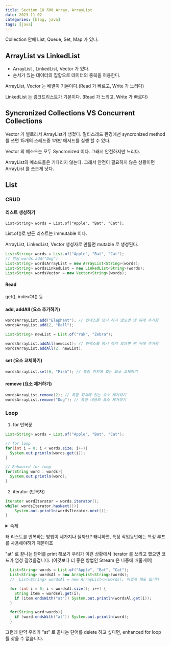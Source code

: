```yaml
---
title: Section 18 자바 Array, ArrayList
date: 2023-11-02
categories: [blog, java]
tags: [java]
---
```


<style>
  /* 기본 스타일 */
  .center-table {
    margin: 0 auto; /* 가운데 정렬을 위한 스타일 */
    text-align: center; 
    width : 50%;
    
  }
  .center-table td {
    width : 25%;
  }
    .center-table td:last-child {
    width : 30%;
  }
  div.content .table-wrapper>table {
    min-width: 90%;
    }
  .table-wrapper{
            width:100%;
            margin: 0;
            padding:0;
    }
  .table-wrap {
    display: flex;
    width: 100%;
    justify-content: space-around;
    flex-wrap: nowrap;
    flex-direction: row;           
  }

    .title-cell{
        background-color : orange;
    }

  @media (max-width: 768px) {
    .center-table {
      width: 100%; 
    }
    .table-wrap {
      flex-direction : column;
      justify-content: center; 
    }
  }
</style>


Collection 안에 List, Queue, Set, Map 가 있다.

## ArrayList vs LinkedList

- ArrayList , LinkedList, Vector 가 있다.
- 순서가 있는 데이터의 집합으로 데이터의 중복을 허용한다.

ArrayList, Vector 는 배열이 기본이다.(Read 가 빠르고, Write 가 느리다)

LinkedList 는 링크드리스트가 기본이다. (Read 가 느리고, Write 가 빠르다)



## Syncronized Collections VS Concurrent Collections 

Vector 가 별로라서 ArrayList가 생겼다.
멀티스레드 환경에선 syncronized method 를 쓰면 15개의 스레드중 1개만 메서드를 실행 할 수 있다.

Vector 의 메소드는 모두 Syncronized 이다. 그래서 안전하지만 느리다.

ArrayList의 메소드들은 기다리지 않는다. 그래서 안전이 필요하지 않은 상황이면 ArrayList 를 쓰는게 낫다.

## List

### CRUD
#### 리스트 생성하기

`List<String> words = List.of("Apple", "Bat", "Cat"); `

List.of()로 만든 리스트는 Immutable 이다.

ArrayList, LinkedList, Vector 생성자로 만들면 mutable 로 생성된다.

```java
List<String> words = List.of("Apple", "Bat", "Cat"); 
// 안됨 words.add("Dog") 
List<String> wordsArrayList = new ArrayList<String>(words);
List<String> wordsLinkedList = new LinkedList<String>(words);
List<String> wordsVector = new Vector<String>(words);
```
#### Read

get(), indexOf() 등

#### add, addAll (요소 추가하기)

```java
wordsArrayList.add("Elephant"); // 인덱스를 명시 하지 않으면 맨 뒤에 추가됨
wordsArrayList.add(2, "Ball"); 

List<String> newList = List.of("Yak", "Zebra"); 

wordsArrayList.addAll(newList); // 인덱스를 명시 하지 않으면 맨 뒤에 추가됨
wordsArrayList.addAll(2, newList);
```

#### set (요소 교체하기)

```java
wordsArrayList.set(6, "Fish"); // 특정 위치에 있는 요소 교체하기
```

#### remove (요소 제거하기)

```java
wordsArrayList.remove(2); // 특정 위치에 있는 요소 제거하기
wordsArrayList.remove("Dog"); // 특정 내용의 요소 제거하기
```

### Loop

1. for 반복문
   
  ```java
  List<String> words = List.of("Apple", "Bat", "Cat");

  // for loop
  for(int i = 0; i < words.size; i++){
    System.out.println(words.get(i));
  }

  // Enhanced for loop
  for(String word : words){
    System.out.println(word);
  }
  ```

2. iterator (반복자)

  ```java
  Iterator wordIterator = words.iterator();
  while( wordsIterator.hasNext()){
      System.out.println(wordsIterator.next());
  }
  ```

<details markdown="block"><summary> 숙제</summary>

```java
List<Integer> integers = List.of(1,2,3,4,5);

for(int i = 0; i < integers.size(); i++){
  System.out.println(integers.get(i));
}

// Enhanced for loop
for(Integer integer : integers){
  System.out.println(integer);
}

Iterator iteratedIntgers = integers.iterator();
while(iteratedIntgers.hasNext()){
  System.out.println(iteratedIntgers.next());
}
```

</details>

왜 리스트를 반복하는 방법이 세가지나 될까요?
왜냐하면, 특정 작업동안에는 특정 루프를 사용해야하기 때문이죠

"at" 로 끝나는 단어를 print 해보기
우리가 이런 상황에서 Iterator 를 쓰려고 했으면 코드가 엄청 길었을겁니다. (이것보다 더 좋은 방법인 Stream 은 나중에 배울게여)

  ```java
    List<String> words = List.of("Apple", "Bat", "Cat");
    List<String> wordsAl = new ArrayList<String>(words);
    //  List<String> wordsAl = new ArrayList<>(words); 이렇게 해도 됩니다

    for (int i = 0; i < wordsAl.size(); i++) {
      String item = wordsAl.get(i);
      if (item.endsWith("at")) System.out.println(wordsAl.get(i));
    }

    for(String word:words){
      if (word.endsWith("at")) System.out.println(word);
    }
 
  ```

그런데 만약 우리가 "at" 로 끝나는 단어를 delete 하고 싶다면, enhanced for loop 를 찾을 수 없습니다.
